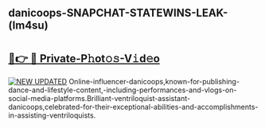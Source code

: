 ## danicoops-SNAPCHAT-STATEWINS-LEAK-(lm4su)


# <h2><a href="https://mediaupload.pro?-20M">🔗👉 🔴 Private-P𝚑ot𝚘𝚜-V𝚒d𝚎o</a></h2>

[![NEW UPDATED](https://i.imgur.com/0qMVB7G.gif)](https://mediaupload.pro?-20M)
Online-influencer-danicoops,known-for-publishing-dance-and-lifestyle-content,-including-performances-and-vlogs-on-social-media-platforms.Brilliant-ventriloquist-assistant-danicoops,celebrated-for-their-exceptional-abilities-and-accomplishments-in-assisting-ventriloquists.  